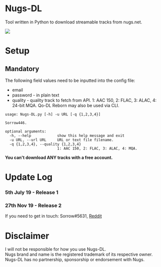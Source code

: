 # Nugs-DL
Tool written in Python to download streamable tracks from nugs.net. 

![](https://orion.feralhosting.com/sorrow/ngs.png)

# Setup
## Mandatory ##
The following field values need to be inputted into the config file:
- email
- password - in plain text
- quality - quality track to fetch from API. 1: AAC 150, 2: FLAC, 3: ALAC, 4: 24-bit MQA.
Qo-DL Reborn may also be used via CLI.    

```
usage: Nugs-DL.py [-h] -u URL [-q {1,2,3,4}]

Sorrow446.

optional arguments:
  -h, --help            show this help message and exit
  -u URL, --url URL     URL or text file filename.
  -q {1,2,3,4}, --quality {1,2,3,4}
                        1: AAC 150, 2: FLAC, 3: ALAC, 4: MQA.
  ```

**You can't download ANY tracks with a free account.**

# Update Log #
### 5th July 19 - Release 1 ###
### 27th Nov 19 - Release 2 ###

If you need to get in touch: Sorrow#5631, [Reddit](https://www.reddit.com/user/Sorrow446)

# Disclaimer
I will not be responsible for how you use Nugs-DL.    
Nugs brand and name is the registered trademark of its respective owner.    
Nugs-DL has no partnership, sponsorship or endorsement with Nugs.    
